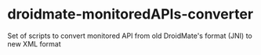 # droidmate-monitoredAPIs-converter
Set of scripts to convert monitored API from old DroidMate's format (JNI) to new XML format
